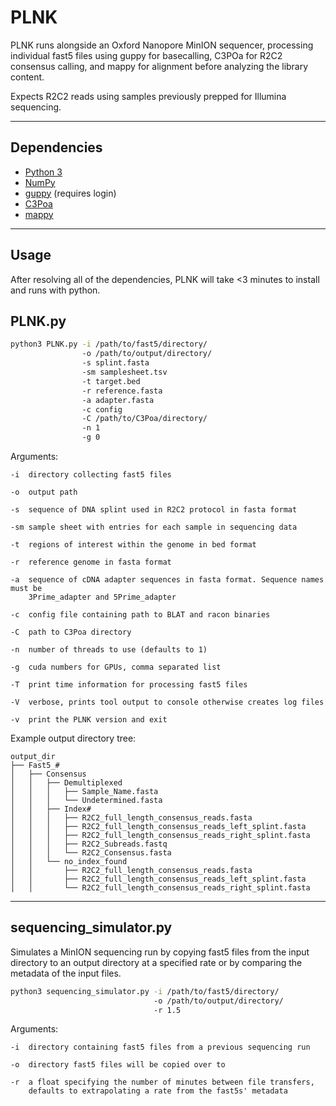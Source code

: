 # PLNK
PLNK runs alongside an Oxford Nanopore MinION sequencer, processing individual fast5 files using guppy for basecalling, C3POa for R2C2 consensus calling, and mappy for alignment before analyzing the library content.

Expects R2C2 reads using samples previously prepped for Illumina sequencing. 

--------------------------------------------------------------------------------

## Dependencies

- [Python 3](https://www.python.org/downloads/)
- [NumPy](https://pypi.org/project/numpy/)
- [guppy](https://community.nanoporetech.com/downloads) (requires login)
- [C3Poa](https://github.com/rvolden/C3POa)
- [mappy](https://pypi.org/project/mappy/)

--------------------------------------------------------------------------------

## Usage

After resolving all of the dependencies, PLNK will take <3 minutes to install and runs with python.

## PLNK.py

```bash
python3 PLNK.py -i /path/to/fast5/directory/ 
                -o /path/to/output/directory/ 
                -s splint.fasta 
                -sm samplesheet.tsv
                -t target.bed
                -r reference.fasta
                -a adapter.fasta
                -c config 
                -C /path/to/C3Poa/directory/
                -n 1
                -g 0 
```

Arguments:
```
-i  directory collecting fast5 files

-o  output path

-s  sequence of DNA splint used in R2C2 protocol in fasta format

-sm sample sheet with entries for each sample in sequencing data

-t  regions of interest within the genome in bed format

-r  reference genome in fasta format

-a  sequence of cDNA adapter sequences in fasta format. Sequence names must be
    3Prime_adapter and 5Prime_adapter

-c  config file containing path to BLAT and racon binaries

-C  path to C3Poa directory

-n  number of threads to use (defaults to 1)

-g  cuda numbers for GPUs, comma separated list

-T  print time information for processing fast5 files

-V  verbose, prints tool output to console otherwise creates log files

-v  print the PLNK version and exit
```

Example output directory tree:
```
output_dir
├── Fast5_# 
│   ├── Consensus
│   │   ├── Demultiplexed
│   │   │   ├── Sample_Name.fasta
│   │   │   └── Undetermined.fasta
│   │   ├── Index#
│   │   │   ├── R2C2_full_length_consensus_reads.fasta
│   │   │   ├── R2C2_full_length_consensus_reads_left_splint.fasta
│   │   │   ├── R2C2_full_length_consensus_reads_right_splint.fasta
│   │   │   ├── R2C2_Subreads.fastq
│   │   │   └── R2C2_Consensus.fasta
│   │   └── no_index_found
│   │       ├── R2C2_full_length_consensus_reads.fasta
│   │       ├── R2C2_full_length_consensus_reads_left_splint.fasta
│   │       └── R2C2_full_length_consensus_reads_right_splint.fasta
```
--------------------------------------------------------------------------------

## sequencing_simulator.py

Simulates a MinION sequencing run by copying fast5 files from the input directory to an 
output directory at a specified rate or by comparing the metadata of the input files.

```bash
python3 sequencing_simulator.py -i /path/to/fast5/directory/ 
                                -o /path/to/output/directory/ 
                                -r 1.5  
```
Arguments:
```
-i  directory containing fast5 files from a previous sequencing run

-o  directory fast5 files will be copied over to

-r  a float specifying the number of minutes between file transfers, 
    defaults to extrapolating a rate from the fast5s' metadata
```

